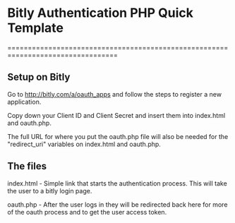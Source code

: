 # Bitly Authentication PHP Quick Template
=================================================================================

## Setup on Bitly

Go to http://bitly.com/a/oauth_apps and follow the steps to register a new application.

Copy down your Client ID and Client Secret and insert them into index.html and oauth.php.

The full URL for where you put the oauth.php file will also be needed for the "redirect_uri" variables on index.html and oauth.php.

## The files

index.html - Simple link that starts the authentication process.  This will take the user to a bitly login page.

oauth.php - After the user logs in they will be redirected back here for more of the oauth process and to get the user access token.
